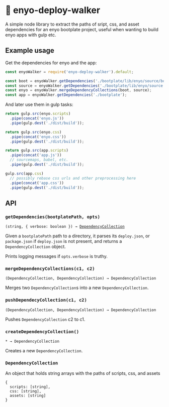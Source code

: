 # :feet: enyo-deploy-walker

A simple node library to extract the paths of sript, css, and asset dependencies for an enyo bootplate project, useful when wanting to build enyo apps with gulp etc.

## Example usage

Get the dependencies for enyo and the app:

```javascript
const enyoWalker = require('enyo-deploy-walker').default;

const boot = enyoWalker.getDependencies('./bootplate/lib/enyo/source/boot');
const source = enyoWalker.getDependencies('./bootplate/lib/enyo/source');
const enyo = enyoWalker.mergeDependencyCollections(boot, source);
const app = enyoWalker.getDependencies('./bootplate');
```

And later use them in gulp tasks:

```javascript
return gulp.src(enyo.scripts)
  .pipe(concat('enyo.js'))
  .pipe(gulp.dest('./dist/build'));
```

```javascript
return gulp.src(enyo.css)
  .pipe(concat('enyo.css'))
  .pipe(gulp.dest('./dist/build'));
```


```javascript
return gulp.src(app.scripts)
  .pipe(concat('app.js'))
  // sourcemaps, babel, etc.
  .pipe(gulp.dest('./dist/build'));
```

```javascript
gulp.src(app.css)
  // possibly rebase css urls and other preprocessing here
  .pipe(concat('app.css'))
  .pipe(gulp.dest('./dist/build'));
```

## API

### `getDependencies(bootplatePath, opts)`

`(string, { verbose: boolean }) → `[`DependencyCollection`](#dependencycollection)

Given a `bootplatePath` path to a directory, it parses its `deploy.json`, or `package.json` if `deploy.json` is not present, and returns a `DependencyCollection` object.

Prints logging messages if `opts.verbose` is truthy.

###  `mergeDependencyCollections(c1, c2)`

`(DependencyCollection, DependencyCollection) → DependencyCollection`

Merges two `DependencyCollection`s into a new `DependencyCollection`.

###  `pushDependecyCollection(c1, c2)`

`(DependencyCollection, DependencyCollection) → DependencyCollection`

Pushes `DependencyCollection` c2 to c1.

###  `createDependencyCollection()`

`* → DependencyCollection`

Creates a new `DependencyCollection`.

### `DependencyCollection`

An object that holds string arrays with the paths of scripts, css, and assets

```
{
  scripts: [string],
  css: [string],
  assets: [string]
}
```